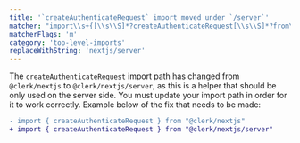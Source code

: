 ```yaml
---
title: '`createAuthenticateRequest` import moved under `/server`'
matcher: "import\\s+{[\\s\\S]*?createAuthenticateRequest[\\s\\S]*?from\\s+['\"]@clerk\\/(nextjs)[\\s\\S]*?['\"]"
matcherFlags: 'm'
category: 'top-level-imports'
replaceWithString: 'nextjs/server'
---
```


The `createAuthenticateRequest` import path has changed from `@clerk/nextjs` to `@clerk/nextjs/server`, as this is a helper that should be only used on the server side. You must update your import path in order for it to work correctly. Example below of the fix that needs to be made:

```diff
- import { createAuthenticateRequest } from "@clerk/nextjs"
+ import { createAuthenticateRequest } from "@clerk/nextjs/server"
```
